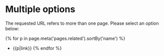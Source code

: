 # Multiple options

The requested URL refers to more than one page. Please select an option below:

{% for p in page.meta('pages.related').sortBy('name') %}
* {{p|link}}
{% endfor %}
